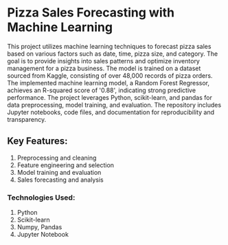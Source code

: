 # Pizza Sales Forecasting with Machine Learning

This project utilizes machine learning techniques to forecast pizza sales based on various factors such as date, time, pizza size, and category. The goal is to provide insights into sales patterns and optimize inventory management for a pizza business. The model is trained on a dataset sourced from Kaggle, consisting of over 48,000 records of pizza orders. The implemented machine learning model, a Random Forest Regressor, achieves an R-squared score of '0.88', indicating strong predictive performance. The project leverages Python, scikit-learn, and pandas for data preprocessing, model training, and evaluation. The repository includes Jupyter notebooks, code files, and documentation for reproducibility and transparency.

## Key Features:

1.  Preprocessing and cleaning
2.  Feature engineering and selection
3.  Model training and evaluation
4.  Sales forecasting and analysis

### Technologies Used:
1. Python
2. Scikit-learn
3. Numpy, Pandas
4. Jupyter Notebook

